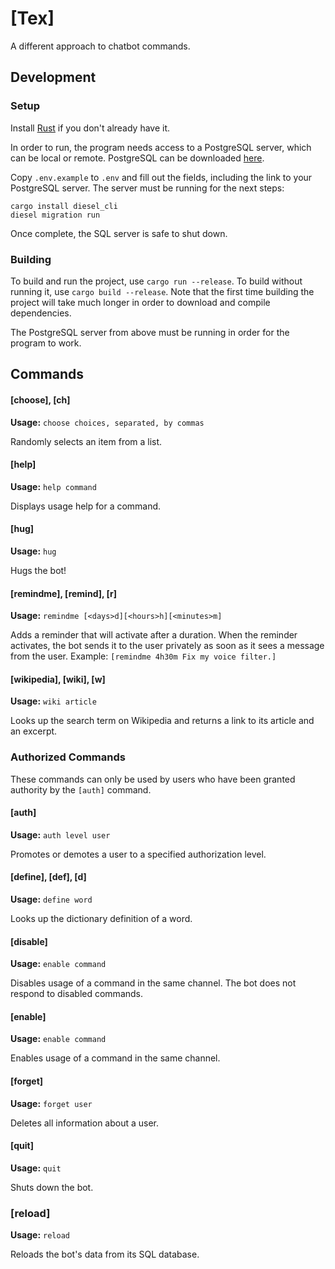 # [Tex]
A different approach to chatbot commands.

## Development

### Setup

Install [Rust](https://www.rust-lang.org/tools/install) if you don't already have it.

In order to run, the program needs access to a PostgreSQL server, which can be local or remote. PostgreSQL can be downloaded [here](https://www.postgresql.org/download/).

Copy `.env.example` to `.env` and fill out the fields, including the link to your PostgreSQL server. The server must be running for the next steps:

~~~
cargo install diesel_cli
diesel migration run
~~~

Once complete, the SQL server is safe to shut down.

### Building

To build and run the project, use `cargo run --release`. To build without running it, use `cargo build --release`. Note that the first time building the project will take much longer in order to download and compile dependencies. 

The PostgreSQL server from above must be running in order for the program to work.

## Commands

#### [choose], [ch]

__Usage:__ `choose choices, separated, by commas`

Randomly selects an item from a list.

#### [help]

__Usage:__ `help command`

Displays usage help for a command.

#### [hug]

__Usage:__ `hug`

Hugs the bot!

#### [remindme], [remind], [r]

__Usage:__ `remindme [<days>d][<hours>h][<minutes>m]`

Adds a reminder that will activate after a duration. When the reminder activates, the bot sends it to the user privately as soon as it sees a message from the user. Example: `[remindme 4h30m Fix my voice filter.]`

#### [wikipedia], [wiki], [w]

__Usage:__ `wiki article`

Looks up the search term on Wikipedia and returns a link to its article and an excerpt.

### Authorized Commands

These commands can only be used by users who have been granted authority by the `[auth]` command.

####  [auth]

__Usage:__ `auth level user`

Promotes or demotes a user to a specified authorization level.

#### [define], [def], [d]

__Usage:__ `define word`

Looks up the dictionary definition of a word.

#### [disable]

__Usage:__ `enable command`

Disables usage of a command in the same channel. The bot does not respond to disabled commands.

#### [enable]

__Usage:__ `enable command`

Enables usage of a command in the same channel.

#### [forget]

__Usage:__ `forget user`

Deletes all information about a user.

#### [quit]

__Usage:__ `quit`

Shuts down the bot.

### [reload]

__Usage:__ `reload`

Reloads the bot's data from its SQL database.

